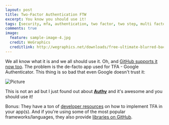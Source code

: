 ```yaml
---
layout: post
title: Two-Factor Authentication FTW
excerpt: You know you should use it!
tags: [security, mfa, authentication, two factor, two step, multi factor, tfa, 2fa]
comments: true
image:
  feature: sample-image-4.jpg
  credit: WeGraphics
  creditlink: http://wegraphics.net/downloads/free-ultimate-blurred-background-pack/
---
```


We all know what it is and we all should use it. Oh, and [GitHub supports it now too](https://github.com/blog/1614-two-factor-authentication). The problem is the de-facto app used for TFA - Google Authenticator. This thing is so bad that even Google doesn't trust it:

![Picture](https://coderwall-assets-0.s3.amazonaws.com/uploads/picture/file/2056/Screen_Shot_2013-09-07_at_14.05.11.png)

This is not an ad but I just found out about [**Authy**](https://www.authy.com/) and it's awesome and you should use it!

Bonus: They have a ton of [developer resources](https://www.authy.com/developer) on how to implement TFA in your app(s). And if you're using some of the most popular frameworks/languages, they also provide [libraries on GitHub](https://github.com/authy).
